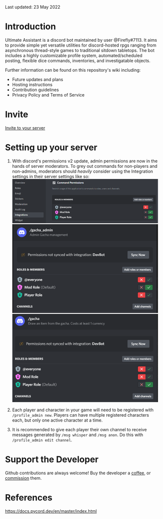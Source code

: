 Last updated: 23 May 2022

# Introduction
Ultimate Assistant is a discord bot maintained by user @Firefly#7113. It aims to provide simple yet versatile utilities for discord-hosted rpgs ranging from asynchronous thread-style games to traditional sitdown tabletops. The bot includes a highly customizable profile system, automated/scheduled posting, flexible dice commands, inventories, and investigatable objects. 

Further information can be found on this repository's wiki including:
* Future updates and plans
* Hosting instructions
* Contribution guidelines 
* Privacy Policy and Terms of Service


# Invite
[Invite to your server](https://discord.com/api/oauth2/authorize?client_id=517165856933937153&permissions=275146435600&scope=bot%20applications.commands)


# Setting up your server
1. With discord's permissions v2 update, admin permissions are now in the hands of server moderators. To grey out commands for non-players and non-admins, moderators should *heavily* consider using the Integration settings in their server settings like so:
![ex 1](./images/perms_example1.PNG)
![ex 2](./images/perms_example2.PNG)
![ex 3](./images/perms_example3.PNG)

2. Each player and character in your game will need to be registered with `/profile_admin new`. Players can have multiple registered characters each, but only one active character at a time.

3. It is recommended to give each player their own channel to receive messages generated by `/msg whisper` and `/msg anon`. Do this with `/profile_admin edit channel`.


# Support the Developer
Github contributions are always welcome! Buy the developer a [coffee](https://ko-fi.com/firefly42), or [commission](https://docs.google.com/document/d/1kM7qFBWqGsHktgrQHdCSf0HYJCfrTAa9MVsGPE8xF6A/edit?usp=sharing) them.

# References
https://docs.pycord.dev/en/master/index.html